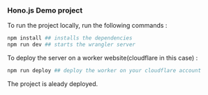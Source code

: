 ### Hono.js Demo project

To run the project locally, run the following commands :

```bash
npm install ## installs the dependencies
npm run dev ## starts the wrangler server
```

To deploy the server on a worker website(cloudflare in this case) :

```bash
npm run deploy ## deploy the worker on your cloudflare account
```

The project is aleady deployed.
